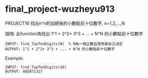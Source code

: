 # final_project-wuzheyu913
PROJECT16
找出n^n的加總後的小數點前十位數字, n=1,2,...,N

說明:
此function為找出 1^1 + 2^2+ 3^3 + ... + N^N 的小數點前十位數字

    INPUT: find_TopTenDigits(N)  % N為一個正數且使用者自己決定
    OUTPUT: 1^1 + 2^2+ 3^3 + ... + N^N 的小數點前十位數字
    
Example:

    INPUT: find_TopTenDigits(10)
    OUTPUT: 405071317
